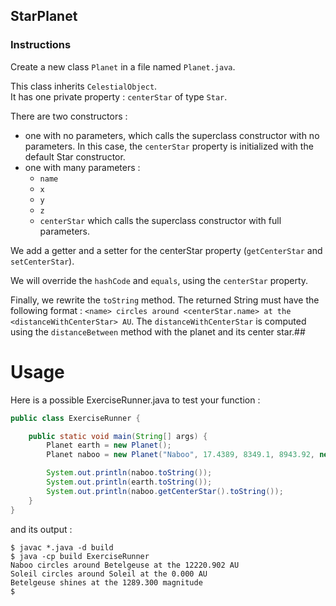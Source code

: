 ## StarPlanet

### Instructions

Create a new class `Planet` in a file named `Planet.java`.

This class inherits `CelestialObject`.  
It has one private property : `centerStar` of type `Star`.

There are two constructors :

- one with no parameters, which calls the superclass constructor with no parameters. In this case, the `centerStar` property is initialized with the default Star constructor.
- one with many parameters :
  - `name`
  - `x`
  - `y`
  - `z`
  - `centerStar`
    which calls the superclass constructor with full parameters.

We add a getter and a setter for the centerStar property (`getCenterStar` and `setCenterStar`).

We will override the `hashCode` and `equals`, using the `centerStar` property.

Finally, we rewrite the `toString` method. The returned String must have the following format : `<name> circles around <centerStar.name> at the <distanceWithCenterStar> AU`.
The `distanceWithCenterStar` is computed using the `distanceBetween` method with the planet and its center star.##

# Usage

Here is a possible ExerciseRunner.java to test your function :

```java
public class ExerciseRunner {

    public static void main(String[] args) {
        Planet earth = new Planet();
        Planet naboo = new Planet("Naboo", 17.4389, 8349.1, 8943.92, new Star("Betelgeuse", 128.23, -12.82, 32.328, 1289.3));

        System.out.println(naboo.toString());
        System.out.println(earth.toString());
        System.out.println(naboo.getCenterStar().toString());
    }
}
```

and its output :

```shell
$ javac *.java -d build
$ java -cp build ExerciseRunner
Naboo circles around Betelgeuse at the 12220.902 AU
Soleil circles around Soleil at the 0.000 AU
Betelgeuse shines at the 1289.300 magnitude
$
```

